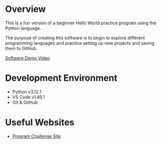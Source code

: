# Overview

This is a fun version of a beginner Hello World practice program using the Python language.

The purpose of creating this software is to begin to explore different programming languages and practice setting up new projects and saving them to GitHub. 


[Software Demo Video](https://youtu.be/erX-ElWyNW0)

# Development Environment

* Python v3.12.1
* VS Code v1.85.1
* Git & GitHub

# Useful Websites

* [Program Challenge Site](https://byui.instructure.com/courses/278886)
